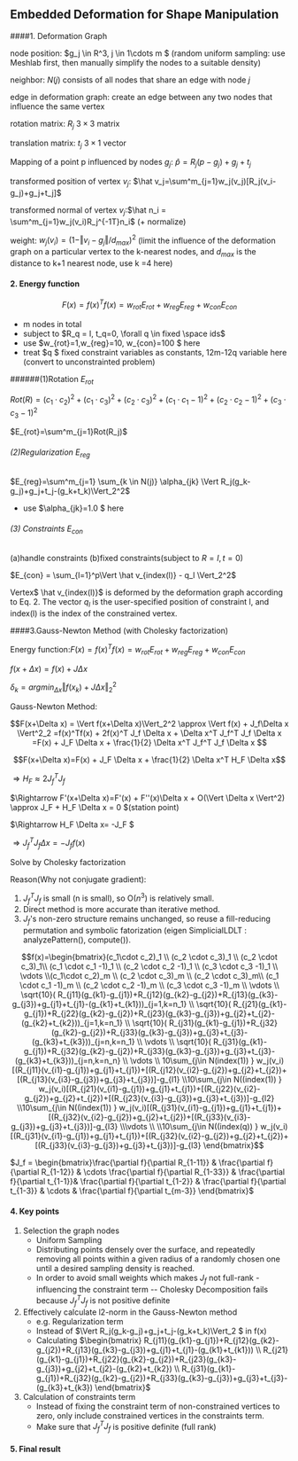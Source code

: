 ## Embedded Deformation for Shape Manipulation

####1. Deformation Graph

node position: $g_j \in R^3, j \in 1\cdots m $ (random uniform sampling: use Meshlab first, then manually simplify the nodes to a suitable density)

neighbor: $N(j)$ consists of all nodes that share an edge with node $j$ 

edge in deformation graph: create an edge between any two nodes that influence the same vertex

rotation matrix: $R_j$  $3 \times 3$ matrix

translation matrix: $t_j$   $3 \times 1$ vector

Mapping of a point p influenced by nodes $g_j$: $\hat p = R_j(p-g_j)+g_j+t_j$

transformed position of vertex $v_j$: $\hat v_j=\sum^m_{j=1}w_j(v_j)[R_j(v_i-g_j)+g_j+t_j]$

transformed normal of vertex $v_j$:$\hat n_i = \sum^m_{j=1}w_j(v_i)R_j^{-1T}n_i$ (+ normalize)

weight: $w_j(v_i)= (1-\Vert v_i-g_j\Vert / d_{max})^2$ (limit the influence of the deformation graph on a particular vertex to the k-nearest nodes, and $d_{max}$ is the distance to k+1 nearest node, use k =4 here)

#### 2. Energy function

$$F(x) = f(x)^Tf(x) = w_{rot}E_{rot}+w_{reg}E_{reg}+w_{con}E_{con}$$

* m nodes in total
* subject to $R_q = I, t_q=0, \forall q \in fixed \space ids$
* use $w_{rot}=1,w_{reg}=10, w_{con}=100 $ here
* treat $q $ fixed constraint variables as constants, 12m-12q variable here (convert to unconstrainted problem)

######(1)Rotation $E_{rot}$

$Rot(R) = (c_1 \cdot c_2)^2 +(c_1 \cdot c_3)^2 +(c_2 \cdot c_3)^2 +(c_1 \cdot c_1 -1 )^2 +(c_2 \cdot c_2 -1 )^2+(c_3 \cdot c_3 -1 )^2$

$E_{rot}=\sum^m_{j=1}Rot(R_j)$

###### (2)Regularization $E_{reg}$

$E_{reg}=\sum^m_{j=1} \sum_{k \in N(j)} \alpha_{jk} \Vert R_j(g_k-g_j)+g_j+t_j-(g_k+t_k)\Vert_2^2$

- use $\alpha_{jk}=1.0 $ here

###### (3) Constraints $E_{con}$ 

(a)handle constraints     (b)fixed constraints(subject to $R = I, t = 0$)

$E_{con} = \sum_{l=1}^p\Vert \hat v_{index(l)} - q_l \Vert_2^2$

Vertex$ \hat v_{index(l)}$ is deformed by the deformation graph according to
Eq. 2. The vector $q_l$ is the user-specified position of constraint l, and index(l) is the index of the constrained vertex.

####3.Gauss-Newton Method (with Cholesky factorization)

Energy function:$F(x) = f(x)^Tf(x) = w_{rot}E_{rot}+w_{reg}E_{reg}+w_{con}E_{con}$

$f(x+\Delta x) = f(x) + J\Delta x$

$\delta_k=argmin_{\Delta x}\Vert f(x_k)+J\Delta x \Vert^2_2$

Gauss-Newton Method:

$$F(x+\Delta x) = \Vert f(x+\Delta x)\Vert_2^2 \approx  \Vert f(x) + J_f\Delta x \Vert^2_2 =f(x)^Tf(x) + 2f(x)^T J_f \Delta x + \Delta x^T J_f^T J_f \Delta x =F(x) + J_F \Delta x + \frac{1}{2} \Delta x^T J_f^T J_f \Delta x  $$

$$F(x+\Delta x)=F(x) + J_F \Delta x + \frac{1}{2} \Delta x^T H_F \Delta x​$$

$\Rightarrow H_F \approx2J_f^TJ_f$

$\Rightarrow F'(x+\Delta x)=F'(x) + F''(x)\Delta x + O(\Vert \Delta x \Vert^2) \approx J_F + H_F \Delta x = 0 $(station point)

$\Rightarrow H_F \Delta x= -J_F  $

$\Rightarrow J_f^TJ_f \Delta x  = -J_f f(x)$

Solve by Cholesky factorization 

Reason(Why not conjugate gradient): 

1. $J_f^TJ_f$ is small (n is small), so O($n^3$) is relatively small.
2. Direct method is more accurate than iterative method.
3. $J_f$'s non-zero structure remains unchanged, so reuse a fill-reducing permutation and symbolic fatorization (eigen SimplicialLDLT : analyzePattern(), compute()).

$$f(x)=\begin{bmatrix}(c_1\cdot c_2)_1 \\ (c_2 \cdot c_3)_1 \\ (c_2 \cdot c_3)_1\\ (c_1 \cdot c_1 -1)_1 \\ (c_2 \cdot c_2 -1)_1 \\ (c_3 \cdot c_3 -1)_1 \\ \vdots \\(c_1\cdot c_2)_m \\ (c_2 \cdot c_3)_m \\ (c_2 \cdot c_3)_m\\ (c_1 \cdot c_1 -1)_m \\ (c_2 \cdot c_2 -1)_m \\ (c_3 \cdot c_3 -1)_m \\ \vdots \\ \sqrt{10}( R_{j11}(g_{k1}-g_{j1})+R_{j12}(g_{k2}-g_{j2})+R_{j13}(g_{k3}-g_{j3})+g_{j1}+t_{j1}-(g_{k1}+t_{k1}))_{j=1,k=n_1}  \\ \sqrt{10}( R_{j21}(g_{k1}-g_{j1})+R_{j22}(g_{k2}-g_{j2})+R_{j23}(g_{k3}-g_{j3})+g_{j2}+t_{j2}-(g_{k2}+t_{k2}))_{j=1,k=n_1} \\ \sqrt{10}( R_{j31}(g_{k1}-g_{j1})+R_{j32}(g_{k2}-g_{j2})+R_{j33}(g_{k3}-g_{j3})+g_{j3}+t_{j3}-(g_{k3}+t_{k3}))_{j=n,k=n_1} \\  \vdots \\ \sqrt{10}( R_{j31}(g_{k1}-g_{j1})+R_{j32}(g_{k2}-g_{j2})+R_{j33}(g_{k3}-g_{j3})+g_{j3}+t_{j3}-(g_{k3}+t_{k3}))_{j=n,k=n_n} \\ \vdots \\ 10\sum_{j\in N(index(1)) } w_j(v_i)[(R_{j11}(v_{i1}-g_{j1})+g_{j1}+t_{j1})+[(R_{j12}(v_{i2}-g_{j2})+g_{j2}+t_{j2})+[(R_{j13}(v_{i3}-g_{j3})+g_{j3}+t_{j3})]-g_{l1}  \\10\sum_{j\in N((index(1)) } w_j(v_i)[(R_{j21}(v_{i1}-g_{j1})+g_{j1}+t_{j1})+[(R_{j22}(v_{i2}-g_{j2})+g_{j2}+t_{j2})+[(R_{j23}(v_{i3}-g_{j3})+g_{j3}+t_{j3})]-g_{l2} \\10\sum_{j\in N((index(1)) } w_j(v_i)[(R_{j31}(v_{i1}-g_{j1})+g_{j1}+t_{j1})+[(R_{j32}(v_{i2}-g_{j2})+g_{j2}+t_{j2})+[(R_{j33}(v_{i3}-g_{j3})+g_{j3}+t_{j3})]-g_{l3}   \\\vdots \\ \\10\sum_{j\in N((index(q)) } w_j(v_i)[(R_{j31}(v_{i1}-g_{j1})+g_{j1}+t_{j1})+[(R_{j32}(v_{i2}-g_{j2})+g_{j2}+t_{j2})+[(R_{j33}(v_{i3}-g_{j3})+g_{j3}+t_{j3})]-g_{l3}  \end{bmatrix}$$

$J_f = \begin{bmatrix}\frac{\partial f}{\partial R_{1-11}} & \frac{\partial f}{\partial R_{1-12}} & \cdots \frac{\partial f}{\partial R_{1-33}} & \frac{\partial f}{\partial t_{1-1}}& \frac{\partial f}{\partial t_{1-2}} & \frac{\partial f}{\partial t_{1-3}} &  \cdots & \frac{\partial f}{\partial t_{m-3}} \end{bmatrix}$

#### 4. Key points

1. Selection the graph nodes
   * Uniform Sampling
   * Distributing points densely over the surface, and repeatedly removing all points within a given radius of a randomly chosen one until a desired sampling density is reached.
   * In order to avoid small weights which makes $J_f$ not full-rank - influencing the constraint term -- Cholesky Decomposition fails because $J_f^TJ_f$ is not positive definite
2. Effectively calculate l2-norm in the Gauss-Newton method
   * e.g. Regularization term
   * Instead of $\Vert R_j(g_k-g_j)+g_j+t_j-(g_k+t_k)\Vert_2 $ in f(x)
   * Calculating  $\begin{bmatrix} R_{j11}(g_{k1}-g_{j1})+R_{j12}(g_{k2}-g_{j2})+R_{j13}(g_{k3}-g_{j3})+g_{j1}+t_{j1}-(g_{k1}+t_{k1})) \\  R_{j21}(g_{k1}-g_{j1})+R_{j22}(g_{k2}-g_{j2})+R_{j23}(g_{k3}-g_{j3})+g_{j2}+t_{j2}-(g_{k2}+t_{k2}) \\  R_{j31}(g_{k1}-g_{j1})+R_{j32}(g_{k2}-g_{j2})+R_{j33}(g_{k3}-g_{j3})+g_{j3}+t_{j3}-(g_{k3}+t_{k3}) \end{bmatrix}$ 
3. Calculation of constraints term
   * Instead of fixing the constraint term of non-constrained vertices to zero, only include constrained vertices in the constraints term.
   * Make sure that $J_f^TJ_f$ is positive definite (full rank)

#### 5. Final result








